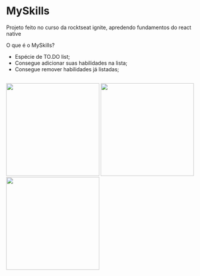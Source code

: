 # MySkills

Projeto feito no curso da rocktseat ignite, apredendo fundamentos do react native 

O que é o MySkills? 
- Espécie de TO.DO list;
- Consegue adicionar suas habilidades na lista;
- Consegue remover habilidades já listadas;

##

<div display='flex'  flex-direction='row'>
  <img src="https://user-images.githubusercontent.com/99972177/185157018-66a77653-c662-45ed-8850-2172056455dc.png" width="250"/>
  <img src="https://user-images.githubusercontent.com/99972177/185157075-badd6bd2-3457-4165-84a9-e80b6de46ce2.png" width="250"/>
  <img src="https://user-images.githubusercontent.com/99972177/185157139-09f4a501-cceb-4104-9097-6b8a3bd40d82.png" width="250"/>
</div>
